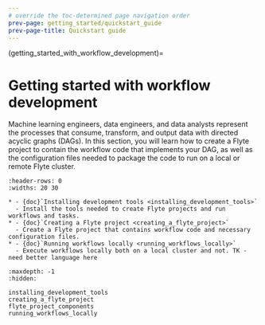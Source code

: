 ```yaml
---
# override the toc-determined page navigation order
prev-page: getting_started/quickstart_guide
prev-page-title: Quickstart guide
---
```


(getting_started_with_workflow_development)=

# Getting started with workflow development

Machine learning engineers, data engineers, and data analysts represent the processes that consume, transform, and output data with directed acyclic graphs (DAGs). In this section, you will learn how to create a Flyte project to contain the workflow code that implements your DAG, as well as the configuration files needed to package the code to run on a local or remote Flyte cluster.

```{list-table}
:header-rows: 0
:widths: 20 30

* - {doc}`Installing development tools <installing_development_tools>`
  - Install the tools needed to create Flyte projects and run workflows and tasks.
* - {doc}`Creating a Flyte project <creating_a_flyte_project>`
  - Create a Flyte project that contains workflow code and necessary configuration files.
* - {doc}`Running workflows locally <running_workflows_locally>`
  - Execute workflows locally both on a local cluster and not. TK - need better language here
```

```{toctree}
:maxdepth: -1
:hidden:

installing_development_tools
creating_a_flyte_project
flyte_project_components
running_workflows_locally
```
